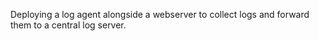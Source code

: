 Deploying a log agent alongside a webserver to collect logs and forward them to a central log server.